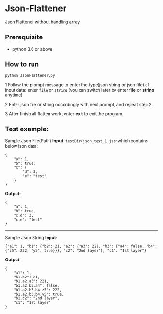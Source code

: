 # Json-Flattener
Json Flattener without handling array

## Prerequisite
- python 3.6 or above 

## How to run
```python JsonFlattener.py```

1 Follow the prompt message to enter the type(json string or json file) of input data: enter ```file``` or ```string```
(you can switch later by enter **file** or **string** anytime)

2 Enter json file or string occordingly with next prompt, and repeat step 2.

3 After finish all flatten work, enter **exit** to exit the program.


Test example:
---------------
Sample Json File(Path) **Input**:
```testDir/json_test_1.json```which contains below json data:
```
{
    "a": 1,
    "b": true,
    "c": {
        "d": 3,
        "e": "test"
    }
}
```
**Output:**
```
{
    "a": 1,
    "b": true,
    "c.d": 3,
    "c.e": "test"
}
```

---------------

Sample Json String **Input**:
```
{"a1": 1, "b1": {"b2": 21, "a2": {"a3": 221, "b3": {"a4": false, "b4": {"z5": 222, "y5": true}}}, "c2": "2nd layer"}, "c1": "1st layer"}
```
**Output**:
```
{
    "a1": 1,
    "b1.b2": 21,
    "b1.a2.a3": 221,
    "b1.a2.b3.a4": false,
    "b1.a2.b3.b4.z5": 222,
    "b1.a2.b3.b4.y5": true,
    "b1.c2": "2nd layer",
    "c1": "1st layer"
}
```

